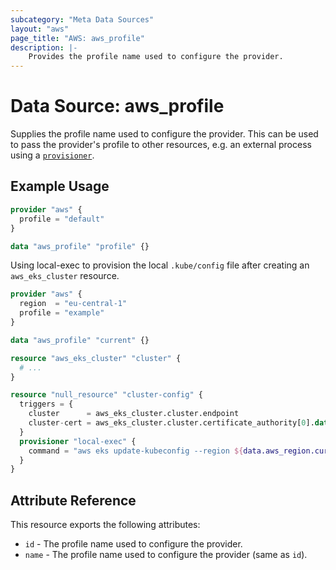 ```yaml
---
subcategory: "Meta Data Sources"
layout: "aws"
page_title: "AWS: aws_profile"
description: |-
    Provides the profile name used to configure the provider.
---
```


# Data Source: aws_profile

Supplies the profile name used to configure the provider. This can be used to pass the provider's profile to other resources, e.g. an external process using a [`provisioner`](https://developer.hashicorp.com/terraform/language/resources/provisioners/local-exec).

## Example Usage
```terraform
provider "aws" {
  profile = "default"
}

data "aws_profile" "profile" {}
```

Using local-exec to provision the local `.kube/config` file after creating an `aws_eks_cluster` resource.

```terraform
provider "aws" {
  region  = "eu-central-1"
  profile = "example"
}

data "aws_profile" "current" {}

resource "aws_eks_cluster" "cluster" {
  # ...
}

resource "null_resource" "cluster-config" {
  triggers = {
    cluster      = aws_eks_cluster.cluster.endpoint
    cluster-cert = aws_eks_cluster.cluster.certificate_authority[0].data
  }
  provisioner "local-exec" {
    command = "aws eks update-kubeconfig --region ${data.aws_region.current.name} --name ${var.cluster-name} --profile ${data.aws_profile.current.name}"
  }
}
```

## Attribute Reference

This resource exports the following attributes:

* `id` - The profile name used to configure the provider.
* `name` - The profile name used to configure the provider (same as `id`).
